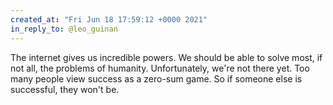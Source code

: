 ```yaml
---
created_at: "Fri Jun 18 17:59:12 +0000 2021"
in_reply_to: @leo_guinan
---
```


The internet gives us incredible powers. We should be able to solve most, if not all, the problems of humanity. Unfortunately, we're not there yet. Too many people view success as a zero-sum game. So if someone else is successful, they won't be.